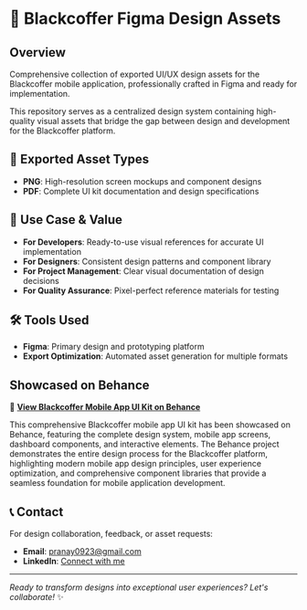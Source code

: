 # 🎨 Blackcoffer Figma Design Assets

## Overview

Comprehensive collection of exported UI/UX design assets for the Blackcoffer mobile application, professionally crafted in Figma and ready for implementation.

This repository serves as a centralized design system containing high-quality visual assets that bridge the gap between design and development for the Blackcoffer platform.

## 📁 Exported Asset Types

- **PNG**: High-resolution screen mockups and component designs
- **PDF**: Complete UI kit documentation and design specifications

## 🚀 Use Case & Value

- **For Developers**: Ready-to-use visual references for accurate UI implementation
- **For Designers**: Consistent design patterns and component library
- **For Project Management**: Clear visual documentation of design decisions
- **For Quality Assurance**: Pixel-perfect reference materials for testing

## 🛠️ Tools Used

- **Figma**: Primary design and prototyping platform
- **Export Optimization**: Automated asset generation for multiple formats

## Showcased on Behance

🎨 **[View Blackcoffer Mobile App UI Kit on Behance](https://www.behance.net/gallery/Blackcoffer-Figma-Designs)**

This comprehensive Blackcoffer mobile app UI kit has been showcased on Behance, featuring the complete design system, mobile app screens, dashboard components, and interactive elements. The Behance project demonstrates the entire design process for the Blackcoffer platform, highlighting modern mobile app design principles, user experience optimization, and comprehensive component libraries that provide a seamless foundation for mobile application development.

## 📞 Contact

For design collaboration, feedback, or asset requests:

- **Email**: pranay0923@gmail.com
- **LinkedIn**: [Connect with me](https://www.linkedin.com/in/mudigondapranay/)

---

*Ready to transform designs into exceptional user experiences? Let's collaborate!* ✨
